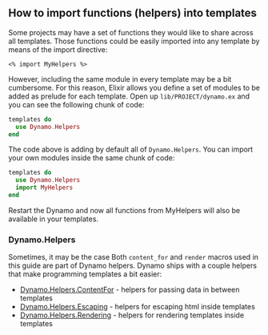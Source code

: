## How to import functions (helpers) into templates

Some projects may have a set of functions they would like to share across all templates. Those functions could be easily imported into any template by means of the import directive:

```erb
<% import MyHelpers %>
```

However, including the same module in every template may be a bit cumbersome. For this reason, Elixir allows you define a set of modules to be added as prelude for each template. Open up `lib/PROJECT/dynamo.ex` and you can see the following chunk of code:

```elixir
templates do
  use Dynamo.Helpers
end
```

The code above is adding by default all of `Dynamo.Helpers`. You can import your own modules inside the same chunk of code:

```elixir
templates do
  use Dynamo.Helpers
  import MyHelpers
end
```

Restart the Dynamo and now all functions from MyHelpers will also be available in your templates.

### Dynamo.Helpers

Sometimes, it may be the case Both `content_for` and `render` macros used in this guide are part of Dynamo helpers. Dynamo ships with a couple helpers that make programming templates a bit easier:

* [Dynamo.Helpers.ContentFor](http://elixir-lang.org/docs/dynamo/Dynamo.Helpers.ContentFor.html) - helpers for passing data in between templates
* [Dynamo.Helpers.Escaping](http://elixir-lang.org/docs/dynamo/Dynamo.Helpers.Escaping.html) - helpers for escaping html inside templates
* [Dynamo.Helpers.Rendering](http://elixir-lang.org/docs/dynamo/Dynamo.Helpers.Rendering.html) - helpers for rendering templates inside templates
